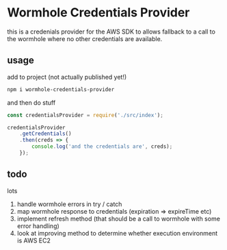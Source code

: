 # Wormhole Credentials Provider

this is a credenials provider for the AWS SDK to allows fallback to a call to the wormhole where no other credentials are available.

## usage

add to project (not actually published yet!)

```bash
npm i wormhole-credentials-provider
```

and then do stuff

```javascript
const credentialsProvider = require('./src/index');

credentialsProvider
    .getCredentials()
    .then(creds => {
        console.log('and the credentials are', creds);
    });
```

## todo

lots

1. handle wormhole errors in try / catch
1. map wormhole response to credentials (expiration => expireTime etc)
1. implement refresh method (that should be a call to wormhole with some error handling)
1. look at improving method to determine whether execution environment is AWS EC2
